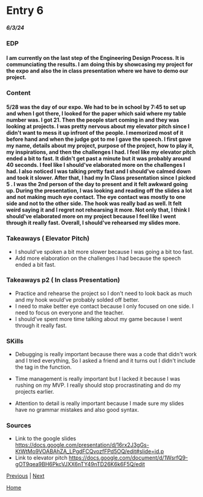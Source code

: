 # Entry 6
##### 6/3/24

### EDP
#### I am currently on the last step of the Engineering Design Process. It is communciating the results. I am doing this by showcasing my project for the expo and also the in class presentation where we have to demo our project.

### Content
####   5/28 was the day of our expo. We had to be in school by 7:45 to set up and when I got there, I looked for the paper which said where my table number was. I got 21. Then the people start coming in and they was looking at projects. I was pretty nervous about my elevator pitch since I didn't want to mess it up infront of the people. I memorized most of it before hand and when the judge got to me I gave the speech. I first gave my name, details about my project, purpose of the project, how to play it, my inspirations, and then the challenges I had. I feel like my elevator pitch ended a bit to fast. It didn't get past a minute but it was probably around 40 seconds. I feel like I should've elaborated more on the challenges I had. I also noticed I was talking pretty fast and I should've calmed down and took it slower. After that, I had my In Class presentation since I picked 5 . I was the 2nd person of the day to present and it felt awkward going up. During the presentation, I was looking and reading off the slides a lot and not making much eye contact. The eye contact was mostly to one side and not to the other side. The hook was really bad as well. It felt weird saying it and I regret not rehearsing it more. Not only that, I think I should've elaborated more on my project because I feel like I went through it really fast. Overall, I should've rehearsed my slides more. 

### Takeaways ( Elevator Pitch)
* I should've spoken a bit more slower because I was going a bit too fast.
* Add more elaboration on the challenges I had because the speech ended a bit fast.

### Takeaways p2 ( In class Presentation)
* Practice and rehearse the project so I don't need to look back as much and my hook would've probably solded off better.
* I need to make better eye contact because I only focused on one side. I need to focus on everyone and the teacher.
* I should've spent more time talking about my game because I went through it really fast. 


### SKills
* Debugging is really important because there was a code that didn't work and I tried everything, So I asked a friend and it turns out I didn't include the tag in the function.

* Time management is really important but I lacked it because I was rushing on my MVP. I really should stop procrastinating and do my projects earlier.

* Attention to detail is really important because I made sure my slides have no grammar mistakes and also good syntax. 

### Sources
*  Link to the google slides
  https://docs.google.com/presentation/d/16rx2J3gGs-KtWtMo9VOABAhZA_LPgdFCQvozfFPd5OQ/edit#slide=id.p
*  Link to elevator pitch
  https://docs.google.com/document/d/1WsrfQ9-gOT9qea9BH6PkcVJXX6nTY49nTD26K6k6F5Q/edit


[Previous](entry05.md) | [Next](entry07.md)

[Home](../README.md)
